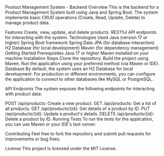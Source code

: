 Product Management System - Backend
Overview
This is the backend for a Product Management System built using Java and Spring Boot. The system implements basic CRUD operations (Create, Read, Update, Delete) to manage product data.

Features
Create, view, update, and delete products.
RESTful API endpoints for interacting with the system.
Technologies Used
Java (version 17 or higher)
Spring Boot framework
Spring Data JPA (for database interaction)
H2 Database (for local development)
Maven (for dependency management)
Getting Started
Prerequisites
Java 17 or higher
Maven installed on your machine
Installation Steps
Clone the repository.
Build the project using Maven.
Run the application using your preferred method (via Maven or IDE).
Database
By default, the system uses an H2 Database for local development. For production or different environments, you can configure the application to connect to other databases like MySQL or PostgreSQL.

API Endpoints
The system exposes the following endpoints for interacting with product data:

POST /api/products: Create a new product.
GET /api/products: Get a list of all products.
GET /api/products/{id}: Get details of a product by ID.
PUT /api/products/{id}: Update a product's details.
DELETE /api/products/{id}: Delete a product by ID.
Running Tests
To run the tests for the application, you can use Maven or your IDE's test runner.

Contributing
Feel free to fork the repository and submit pull requests for improvements or bug fixes.

License
This project is licensed under the MIT License.
